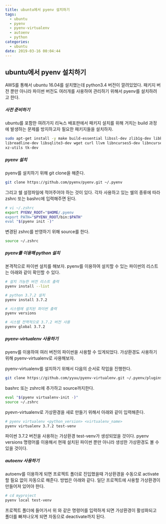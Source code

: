 ```yaml
---
title: ubuntu에서 pyenv 설치하기
tags:
  - ubuntu
  - pyenv
  - pyenv-virtualenv
  - autoenv
  - python
categories:
  - ubuntu
date: 2019-03-16 00:04:44
---
```


## ubuntu에서 pyenv 설치하기

AWS를 통해서 ubuntu 16.04를 설치했는데 python3.4 버전이 깔려있었다. 패키지 버전 뿐만 아니라 파이썬 버전도 여러개를 사용하여 관리하기 위해서 pyenv를 설치하려고 한다. 

##### 사전 준비하기

ubuntu를 포함한 여려가지 리눅스 배포판에서 패키지 설치를 위해 거치는 build 과정에 발생하는 문제를 방지하고자 필요한 패키지들을 설치하자.

```sh
sudo apt-get install -y make build-essential libssl-dev zlib1g-dev libbz2-dev \
libreadline-dev libsqlite3-dev wget curl llvm libncurses5-dev libncursesw5-dev \
xz-utils tk-dev
```



##### pyenv 설치

pyenv를 설치하기 위해 git clone을 해준다.

```sh
git clone https://github.com/pyenv/pyenv.git ~/.pyenv
```

그리고 쉘 설정파일에 적어주어야 하는 것이 있다. 각자 사용하고 있는 쉘의 종류에 따라 zshrc 또는 bashrc에 입력해주면 된다.

```sh
# vi ~/.zshrc
export PYENV_ROOT="$HOME/.pyenv
export PATH="$PYENV_ROOT/bin:$PATH"
eval "$(pyenv init -)"
```

변경된 zshrc를 반영하기 위해 source를 한다.

```sh
source ~/.zshrc
```



##### pyenv를 이용해 python 설치

본격적으로 파이썬 설치를 해보자. pyenv를 이용하여 설치할 수 있는 파이썬의 리스트는 아래와 같이 확인할 수 있다.

```sh
# 설치 가능한 버전 리스트 출력
pyenv install --list

# python 3.7.2 설치
pyenv install 3.7.2

# 시스템에 설치된 파이썬 출력
pyenv versions

# 시스템 전역적으로 3.7.2 버전 사용
pyenv global 3.7.2
```



##### pyenv-virtualenv 사용하기

pyenv를 이용하여 여러 버전의 파이썬을 사용할 수 있게되었다. 가상환경도 사용하기 위해 pyenv-virtualenv로 사용해보자.

pyenv-virtualenv를 설치하기 위해서 다음의 순서로 작업을 진행한다.

```sh
git clone https://github.com/yyuu/pyenv-virtualenv.git ~/.pyenv/plugins/pyenv-virtualenv
```

bashrc 또는 zshrc에 추가하고 source까지한다.

```sh
eval "$(pyenv virtualenv-init -)"
source ~/.zshrc
```

pyevn-virtualenv로 가상환경을 새로 만들기 위해서 아래와 같이 입력해준다.

```sh
# pyenv virtualenv <python_version> <virtualenv_name>
pyenv virtualenv 3.7.2 test-venv
```

파이썬 3.7.2 버전을 사용하는 가상환경 test-venv가 생성되었을 것이다. pyenv versions 명령어를 이용해서 현재 설치된 파이썬 뿐만 아니라 생성한 가상환경도 볼 수 있을 것이다.



##### autoenv 사용하기

autoenv를 이용하게 되면 프로젝트 폴더로 진입했을때 가상환경을 수동으로 activate할 필요 없이 자동으로 해준다. 방법은 아래와 같다. 일단 프로젝트에 사용할 가상환경이 만들어져 있어야 한다.

```sh
# cd myproject
pyenv local test-venv
```

프로젝트 폴더에 들어가서 위 와 같은 명령어를 입력하게 되면 가상환경이 활성화되고 폴더를 빠져나오게 되면 자동으로 deactivate까지 된다. 

